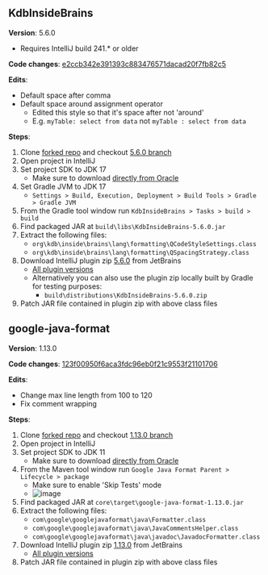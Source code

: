 ## KdbInsideBrains

**Version**: 5.6.0
- Requires IntelliJ build 241.* or older

**Code changes**: [e2ccb342e391393c883476571dacad20f7fb82c5](https://github.com/mwsmws22/KdbInsideBrains/commit/e2ccb342e391393c883476571dacad20f7fb82c5)

**Edits**:
- Default space after comma
- Default space around assignment operator
  - Edited this style so that it's space after not 'around'
  - E.g. `myTable: select from data` not `myTable : select from data`

**Steps**:
1. Clone [forked repo](https://github.com/mwsmws22/KdbInsideBrains) and checkout [5.6.0 branch](https://github.com/mwsmws22/KdbInsideBrains/tree/5.6.0)
2. Open project in IntelliJ
3. Set project SDK to JDK 17
    - Make sure to download [directly from Oracle](https://www.oracle.com/java/technologies/javase/jdk17-archive-downloads.html)
4. Set Gradle JVM to JDK 17
    - `Settings > Build, Execution, Deployment > Build Tools > Gradle > Gradle JVM`
5. From the Gradle tool window run `KdbInsideBrains > Tasks > build > build`
6. Find packaged JAR at `build\libs\KdbInsideBrains-5.6.0.jar`
7. Extract the following files:
    - `org\kdb\inside\brains\lang\formatting\QCodeStyleSettings.class`
    - `org\kdb\inside\brains\lang\formatting\QSpacingStrategy.class`
8. Download IntelliJ plugin zip [5.6.0](https://plugins.jetbrains.com/plugin/download?rel=true&updateId=520027) from JetBrains
    - [All plugin versions](https://plugins.jetbrains.com/plugin/16746-kdbinsidebrains/versions)
    - Alternatively you can also use the plugin zip locally built by Gradle for testing purposes:
      - `build\distributions\KdbInsideBrains-5.6.0.zip`
9. Patch JAR file contained in plugin zip with above class files

## google-java-format

**Version**: 1.13.0

**Code changes**: [123f00950f6aca3fdc96eb0f21c9553f21101706](https://github.com/mwsmws22/google-java-format/commit/123f00950f6aca3fdc96eb0f21c9553f21101706)

**Edits**:
- Change max line length from 100 to 120
- Fix comment wrapping

**Steps**:
1. Clone [forked repo](https://github.com/mwsmws22/google-java-format) and checkout [1.13.0 branch](https://github.com/mwsmws22/google-java-format/tree/1.13.0)
2. Open project in IntelliJ
3. Set project SDK to JDK 11
    - Make sure to download [directly from Oracle](https://www.oracle.com/java/technologies/javase/jdk11-archive-downloads.html) 
4. From the Maven tool window run `Google Java Format Parent > Lifecycle > package`
    - Make sure to enable 'Skip Tests' mode
    - ![image](https://github.com/user-attachments/assets/54c6a6ba-b926-4bc9-a742-dd7e093d6d31)
5. Find packaged JAR at `core\target\google-java-format-1.13.0.jar`
6. Extract the following files:
    - `com\google\googlejavaformat\java\Formatter.class`
    - `com\google\googlejavaformat\java\JavaCommentsHelper.class`
    - `com\google\googlejavaformat\java\javadoc\JavadocFormatter.class`
7. Download IntelliJ plugin zip [1.13.0](https://plugins.jetbrains.com/plugin/download?rel=true&updateId=146903) from JetBrains
    - [All plugin versions](https://plugins.jetbrains.com/plugin/8527-google-java-format/versions/stable)
8. Patch JAR file contained in plugin zip with above class files
